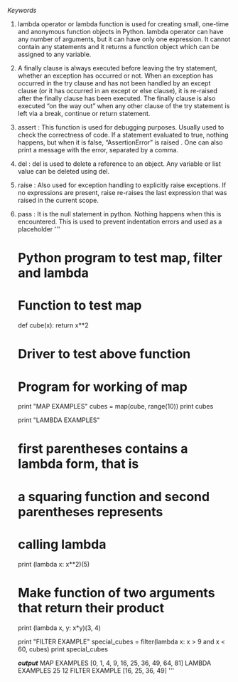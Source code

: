 
*Keywords*
1. lambda operator or lambda function is used for creating small, one-time and anonymous function objects in Python. lambda operator can have any number of arguments, but it can have only one expression. It cannot contain any statements and it returns a function object which can be assigned to any variable.

2. A finally clause is always executed before leaving the try statement, whether an exception has occurred or not. When an exception has occurred in the try clause and has not been handled by an except clause (or it has occurred in an except or else clause), it is re-raised after the finally clause has been executed. The finally clause is also executed “on the way out” when any other clause of the try statement is left via a break, continue or return statement.

3. assert : This function is used for debugging purposes. Usually used to check the correctness of code. If a statement evaluated to true, nothing happens, but when it is false, “AssertionError” is raised . One can also print a message with the error, separated by a comma.

4. del : del is used to delete a reference to an object. Any variable or list value can be deleted using del.

5. raise : Also used for exception handling to explicitly raise exceptions. If no expressions are present, raise re-raises the last expression that was raised in the current scope.

6. pass : It is the null statement in python. Nothing happens when this is encountered. This is used to prevent indentation errors and used as a placeholder
  '''
  	# Python program to test map, filter and lambda

	# Function to test map 
	def cube(x):
		return x**2

	# Driver to test above function

	# Program for working of map 
	print "MAP EXAMPLES"
	cubes = map(cube, range(10))
	print cubes

	print "LAMBDA EXAMPLES"

	# first parentheses contains a lambda form, that is 
	# a squaring function and second parentheses represents
	# calling lambda
	print (lambda x: x**2)(5)

	# Make function of two arguments that return their product
	print (lambda x, y: x*y)(3, 4)


	print "FILTER EXAMPLE"
	special_cubes = filter(lambda x: x > 9 and x < 60, cubes)
	print special_cubes

	*****output*****
	MAP EXAMPLES
	[0, 1, 4, 9, 16, 25, 36, 49, 64, 81]
	LAMBDA EXAMPLES
	25
	12
	FILTER EXAMPLE
	[16, 25, 36, 49]
'''

